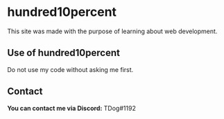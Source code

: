 # hundred10percent

This site was made with the purpose of learning about web development.


## Use of hundred10percent

Do not use my code without asking me first.

## Contact
**You can contact me via Discord:** TDog#1192
